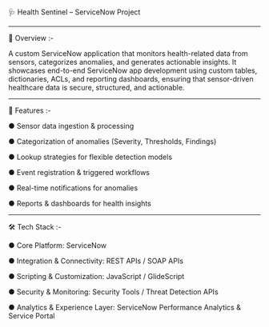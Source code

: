 🩺 Health Sentinel – ServiceNow Project

---

📌 Overview :-

A custom ServiceNow application that monitors health-related data from sensors, categorizes anomalies, and generates actionable insights. It showcases end-to-end ServiceNow app development using custom tables, dictionaries, ACLs, and reporting dashboards, ensuring that sensor-driven healthcare data is secure, structured, and actionable.

---

🚀 Features :-

● Sensor data ingestion & processing

● Categorization of anomalies (Severity, Thresholds, Findings)

● Lookup strategies for flexible detection models

● Event registration & triggered workflows

● Real-time notifications for anomalies

● Reports & dashboards for health insights

---

🛠 Tech Stack :-

● Core Platform: ServiceNow

● Integration & Connectivity: REST APIs / SOAP APIs

● Scripting & Customization: JavaScript / GlideScript

● Security & Monitoring: Security Tools / Threat Detection APIs

● Analytics & Experience Layer: ServiceNow Performance Analytics & Service Portal

